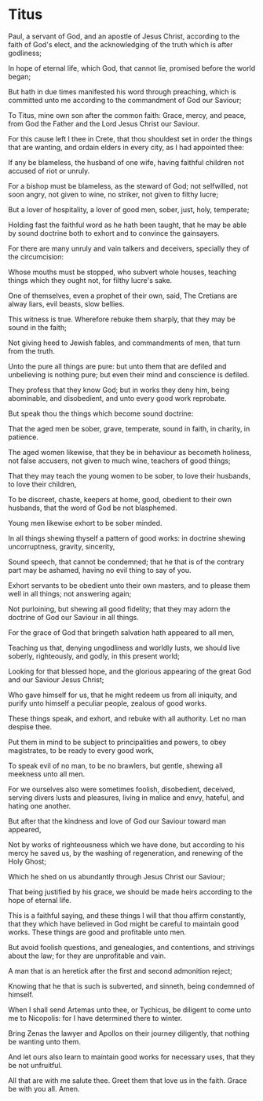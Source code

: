 # Titus

<p id="tit-1:1">Paul, a servant of God, and an apostle of Jesus Christ, according to the faith of God's elect, and the acknowledging of the truth which is after godliness;</p>

<p id="tit-1:2">In hope of eternal life, which God, that cannot lie, promised before the world began;</p>

<p id="tit-1:3">But hath in due times manifested his word through preaching, which is committed unto me according to the commandment of God our Saviour;</p>

<p id="tit-1:4">To Titus, mine own son after the common faith: Grace, mercy, and peace, from God the Father and the Lord Jesus Christ our Saviour.</p>

<p id="tit-1:5">For this cause left I thee in Crete, that thou shouldest set in order the things that are wanting, and ordain elders in every city, as I had appointed thee:</p>

<p id="tit-1:6">If any be blameless, the husband of one wife, having faithful children not accused of riot or unruly.</p>

<p id="tit-1:7">For a bishop must be blameless, as the steward of God; not selfwilled, not soon angry, not given to wine, no striker, not given to filthy lucre;</p>

<p id="tit-1:8">But a lover of hospitality, a lover of good men, sober, just, holy, temperate;</p>

<p id="tit-1:9">Holding fast the faithful word as he hath been taught, that he may be able by sound doctrine both to exhort and to convince the gainsayers.</p>

<p id="tit-1:10">For there are many unruly and vain talkers and deceivers, specially they of the circumcision:</p>

<p id="tit-1:11">Whose mouths must be stopped, who subvert whole houses, teaching things which they ought not, for filthy lucre's sake.</p>

<p id="tit-1:12">One of themselves, even a prophet of their own, said, The Cretians are alway liars, evil beasts, slow bellies.</p>

<p id="tit-1:13">This witness is true. Wherefore rebuke them sharply, that they may be sound in the faith;</p>

<p id="tit-1:14">Not giving heed to Jewish fables, and commandments of men, that turn from the truth.</p>

<p id="tit-1:15">Unto the pure all things are pure: but unto them that are defiled and unbelieving is nothing pure; but even their mind and conscience is defiled.</p>

<p id="tit-1:16">They profess that they know God; but in works they deny him, being abominable, and disobedient, and unto every good work reprobate.</p>

<p id="tit-2:1">But speak thou the things which become sound doctrine:</p>

<p id="tit-2:2">That the aged men be sober, grave, temperate, sound in faith, in charity, in patience.</p>

<p id="tit-2:3">The aged women likewise, that they be in behaviour as becometh holiness, not false accusers, not given to much wine, teachers of good things;</p>

<p id="tit-2:4">That they may teach the young women to be sober, to love their husbands, to love their children,</p>

<p id="tit-2:5">To be discreet, chaste, keepers at home, good, obedient to their own husbands, that the word of God be not blasphemed.</p>

<p id="tit-2:6">Young men likewise exhort to be sober minded.</p>

<p id="tit-2:7">In all things shewing thyself a pattern of good works: in doctrine shewing uncorruptness, gravity, sincerity,</p>

<p id="tit-2:8">Sound speech, that cannot be condemned; that he that is of the contrary part may be ashamed, having no evil thing to say of you.</p>

<p id="tit-2:9">Exhort servants to be obedient unto their own masters, and to please them well in all things; not answering again;</p>

<p id="tit-2:10">Not purloining, but shewing all good fidelity; that they may adorn the doctrine of God our Saviour in all things.</p>

<p id="tit-2:11">For the grace of God that bringeth salvation hath appeared to all men,</p>

<p id="tit-2:12">Teaching us that, denying ungodliness and worldly lusts, we should live soberly, righteously, and godly, in this present world;</p>

<p id="tit-2:13">Looking for that blessed hope, and the glorious appearing of the great God and our Saviour Jesus Christ;</p>

<p id="tit-2:14">Who gave himself for us, that he might redeem us from all iniquity, and purify unto himself a peculiar people, zealous of good works.</p>

<p id="tit-2:15">These things speak, and exhort, and rebuke with all authority. Let no man despise thee.</p>

<p id="tit-3:1">Put them in mind to be subject to principalities and powers, to obey magistrates, to be ready to every good work,</p>

<p id="tit-3:2">To speak evil of no man, to be no brawlers, but gentle, shewing all meekness unto all men.</p>

<p id="tit-3:3">For we ourselves also were sometimes foolish, disobedient, deceived, serving divers lusts and pleasures, living in malice and envy, hateful, and hating one another.</p>

<p id="tit-3:4">But after that the kindness and love of God our Saviour toward man appeared,</p>

<p id="tit-3:5">Not by works of righteousness which we have done, but according to his mercy he saved us, by the washing of regeneration, and renewing of the Holy Ghost;</p>

<p id="tit-3:6">Which he shed on us abundantly through Jesus Christ our Saviour;</p>

<p id="tit-3:7">That being justified by his grace, we should be made heirs according to the hope of eternal life.</p>

<p id="tit-3:8">This is a faithful saying, and these things I will that thou affirm constantly, that they which have believed in God might be careful to maintain good works. These things are good and profitable unto men.</p>

<p id="tit-3:9">But avoid foolish questions, and genealogies, and contentions, and strivings about the law; for they are unprofitable and vain.</p>

<p id="tit-3:10">A man that is an heretick after the first and second admonition reject;</p>

<p id="tit-3:11">Knowing that he that is such is subverted, and sinneth, being condemned of himself.</p>

<p id="tit-3:12">When I shall send Artemas unto thee, or Tychicus, be diligent to come unto me to Nicopolis: for I have determined there to winter.</p>

<p id="tit-3:13">Bring Zenas the lawyer and Apollos on their journey diligently, that nothing be wanting unto them.</p>

<p id="tit-3:14">And let ours also learn to maintain good works for necessary uses, that they be not unfruitful.</p>

<p id="tit-3:15">All that are with me salute thee. Greet them that love us in the faith. Grace be with you all. Amen.</p>

